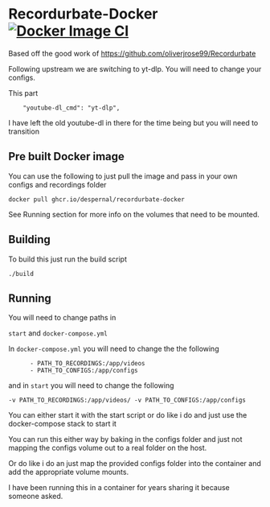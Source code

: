 # Recordurbate-Docker [![Docker Image CI](https://github.com/Despernal/Recordurbate-Docker/actions/workflows/docker-image.yml/badge.svg)](https://github.com/Despernal/Recordurbate-Docker/actions/workflows/docker-image.yml)

Based off the good work of https://github.com/oliverjrose99/Recordurbate

Following upstream we are switching to yt-dlp.
You will need to change your configs.

This part

`    "youtube-dl_cmd": "yt-dlp",`

I have left the old youtube-dl in there for the time being but you will need to transition

## Pre built Docker image

You can use the following to just pull the image and pass in your own configs and recordings folder

`docker pull ghcr.io/despernal/recordurbate-docker`

See Running section for more info on the volumes that need to be mounted.

## Building
To build this just run the build script

`./build`

## Running
You will need to change paths in

`start` and 
`docker-compose.yml` 

In `docker-compose.yml` you will need to change the the following

```   
      - PATH_TO_RECORDINGS:/app/videos
      - PATH_TO_CONFIGS:/app/configs
```
and in `start` you will need to change the following

```
-v PATH_TO_RECORDINGS:/app/videos/ -v PATH_TO_CONFIGS:/app/configs
```

You can either start it with the start script or do like i do and just use the docker-compose stack to start it

You can run this either way by baking in the configs folder and just not mapping the configs volume out to a real folder on the host.

Or do like i do an just map the provided configs folder into the container and add the appropriate volume mounts.

I have been running this in a container for years sharing it because someone asked.









